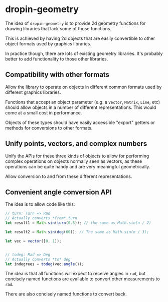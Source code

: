 # dropin-geometry

The idea of `dropin-geometry` is to provide 2d geometry functions for drawing libraries that lack some of those functions.

This is achieved by having 2d objects that are easily convertible to other object formats used by graphics libraries.

In practice though, there are lots of existing geometry libraries. It's probably better to add functionality to those other libraries.

## Compatibility with other formats

Allow the library to operate on objects in different common formats used by different graphics libraries. 

Functions that accept an object parameter (e.g. a `Vector`, `Matrix`, `Line`, etc) should allow objects in a number of different representations. This would come at a small cost in performance.

Objects of these types should have easily accessible "export" getters or methods for conversions to other formats.

## Unify points, vectors, and complex numbers

Unify the APIs for these three kinds of objects to allow for performing complex operations on objects normally seen as vectors, as these operations can be quite handy and are very meaningful geometrically.

Allow conversion to and from these different representations.

## Convenient angle conversion API

The idea is to allow code like this:

``` typescript
// turn: Turn => Rad
// Actually converts *from* turn
let result1 = Math.sin(turn(0.5)); // the same as Math.sin(π / 2)

let result2 = Math.sin(deg(60)); // The same as Math.sin(π / 3);

let vec = vector([0, 1]);


// todeg: Rad => Deg
// Actually converts *to* deg
let indegrees = todeg(vec.angle());
```

The idea is that all functions will expect to receive angles in `rad`, but concisely named functions are available to convert other measurements to `rad`.

There are also concisely named functions to convert back.